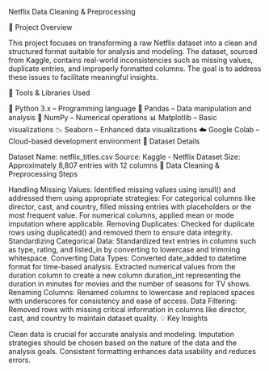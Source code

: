 Netflix Data Cleaning & Preprocessing

📌 Project Overview

This project focuses on transforming a raw Netflix dataset into a clean and structured format suitable for analysis and modeling. The dataset, sourced from Kaggle, contains real-world inconsistencies such as missing values, duplicate entries, and improperly formatted columns. The goal is to address these issues to facilitate meaningful insights.

🧰 Tools & Libraries Used

🐍 Python 3.x – Programming language
🐼 Pandas – Data manipulation and analysis
🔢 NumPy – Numerical operations
📊 Matplotlib – Basic visualizations
📉 Seaborn – Enhanced data visualizations
☁️ Google Colab – Cloud-based development environment
🧪 Dataset Details

Dataset Name: netflix_titles.csv
Source: Kaggle - Netflix Dataset
Size: Approximately 8,807 entries with 12 columns
🧼 Data Cleaning & Preprocessing Steps

Handling Missing Values:
Identified missing values using isnull() and addressed them using appropriate strategies:
For categorical columns like director, cast, and country, filled missing entries with placeholders or the most frequent value.
For numerical columns, applied mean or mode imputation where applicable.
Removing Duplicates:
Checked for duplicate rows using duplicated() and removed them to ensure data integrity.
Standardizing Categorical Data:
Standardized text entries in columns such as type, rating, and listed_in by converting to lowercase and trimming whitespace.
Converting Data Types:
Converted date_added to datetime format for time-based analysis.
Extracted numerical values from the duration column to create a new column duration_int representing the duration in minutes for movies and the number of seasons for TV shows.
Renaming Columns:
Renamed columns to lowercase and replaced spaces with underscores for consistency and ease of access.
Data Filtering:
Removed rows with missing critical information in columns like director, cast, and country to maintain dataset quality.
💡 Key Insights

Clean data is crucial for accurate analysis and modeling.
Imputation strategies should be chosen based on the nature of the data and the analysis goals.
Consistent formatting enhances data usability and reduces errors.
